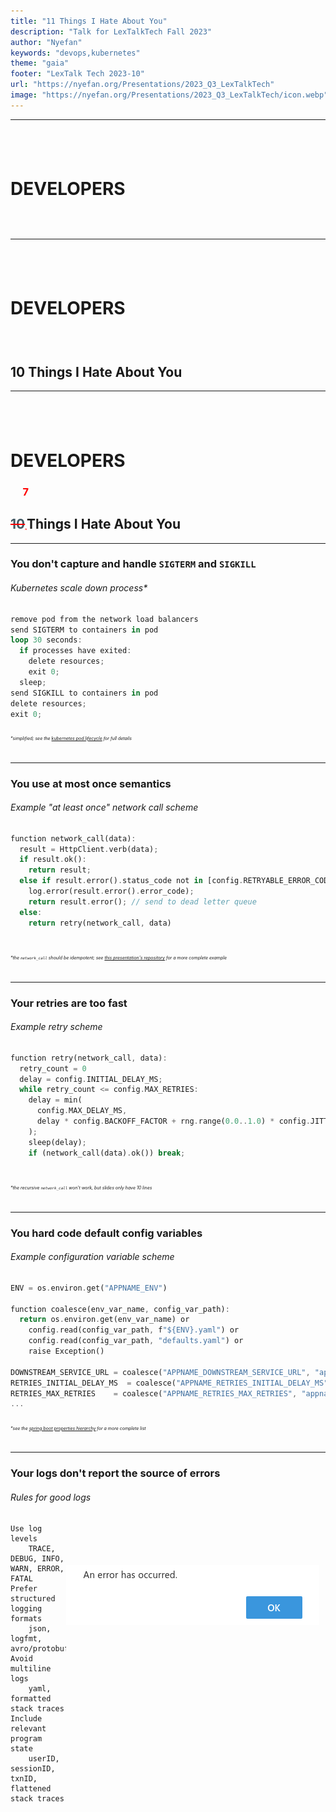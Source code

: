 ```yaml
---
title: "11 Things I Hate About You"
description: "Talk for LexTalkTech Fall 2023"
author: "Nyefan"
keywords: "devops,kubernetes"
theme: "gaia"
footer: "LexTalk Tech 2023-10"
url: "https://nyefan.org/Presentations/2023_Q3_LexTalkTech"
image: "https://nyefan.org/Presentations/2023_Q3_LexTalkTech/icon.webp"
---
```

<!--Good Evening! <pause for response>-->
<!--How are we doing tonight? <pause for response>-->
<!--I only have 15 minutes here, so we're gonna go fast.-->
<!--This presentation and the presenter notes will be available at presentations.nyefan.org if you want to see it again-->
<!--The code for this presentation is available at github.com/Nyefan/Presentations-->

---
## <br />
# DEVELOPERS
### <sub><br /></sub>
<!--Developers! <short pause>-->
<!--I'm gonna make you think about operations tonight.-->
<!--Your devops engineers are gonna love me.-->
<!--<hand to ear> Sorry, it's Site Reliability now?-->
<!--<smiling, slightly slower, and with satisfaction> Platform Engineering-->
<!--How many process and operations engineers of different flavors do we have tonight, raise your hands?-->
<!--You guys already know this, you can go to sleep for the next 13 minutes and 15 seconds-->
<!--<eat the mic, lower voice conspiratorially> This talk is quarterly, so that's 53 minutes if you come to all 4-->
<!--Developers, we're gonna talk tonight about a number of action items you can take to make your platform teams' lives a hell of a lot easier and make your software more robust and reliable in the process-->
<!--Without further ado, here is...-->

---
## <br />
# DEVELOPERS
### <br />
## 10 Things I Hate About You
<!--10 Things I Hate About You.-->

---
## <br />
# DEVELOPERS
### &nbsp;&nbsp;&nbsp;&nbsp;&nbsp;<span style="color:red;">7</span>
## <span style="color:red;text-decoration:line-through"><span style="color:#455a64">10</span></span><span style="color:red;font-family:monospace;font-size:0.32em;">‸</span>Things I Hate About You
<!--Well, 7, actually - we don't have time for 10-->

---
### You don't capture and handle `SIGTERM` and `SIGKILL`
###### Kubernetes scale down process*
```rust
remove pod from the network load balancers
send SIGTERM to containers in pod
loop 30 seconds:
  if processes have exited:
    delete resources;
    exit 0;
  sleep;
send SIGKILL to containers in pod
delete resources;
exit 0;
```
###### <span style="font-size:0.5em">*simplified; see the [kubernetes pod lifecycle](https://kubernetes.io/docs/concepts/workloads/pods/pod-lifecycle/) for full details</span>

---
### You use at most once semantics
###### Example "at least once" network call scheme
```rust
function network_call(data):
  result = HttpClient.verb(data);
  if result.ok():
    return result;
  else if result.error().status_code not in [config.RETRYABLE_ERROR_CODES]:
    log.error(result.error().error_code); 
    return result.error(); // send to dead letter queue
  else:
    return retry(network_call, data)
    
```
###### <span style="font-size:0.5em">*the `network_call` should be idempotent; see [this presentation's repository](https://github.com/Nyefan/Presentations/blob/main/2023_Q3_LexTalkTech/retry.rs) for a more complete example</span>

---
### Your retries are too fast
###### Example retry scheme
```rust
function retry(network_call, data):
  retry_count = 0
  delay = config.INITIAL_DELAY_MS;
  while retry_count <= config.MAX_RETRIES:
    delay = min(
      config.MAX_DELAY_MS,
      delay * config.BACKOFF_FACTOR + rng.range(0.0..1.0) * config.JITTER_FACTOR_MS
    );
    sleep(delay);
    if (network_call(data).ok()) break;
    
```
###### <span style="font-size:0.5em">*the recursive `network_call` won't work, but slides only have 10 lines</span>

---
### You hard code default config variables
###### Example configuration variable scheme
```rust
ENV = os.environ.get("APPNAME_ENV")

function coalesce(env_var_name, config_var_path):
  return os.environ.get(env_var_name) or 
    config.read(config_var_path, f"${ENV}.yaml") or 
    config.read(config_var_path, "defaults.yaml") or 
    raise Exception()

DOWNSTREAM_SERVICE_URL = coalesce("APPNAME_DOWNSTREAM_SERVICE_URL", "appname.downstream_service.url")
RETRIES_INITIAL_DELAY_MS  = coalesce("APPNAME_RETRIES_INITIAL_DELAY_MS", "appname.retries.initial_delay_ms")
RETRIES_MAX_RETRIES    = coalesce("APPNAME_RETRIES_MAX_RETRIES", "appname.retries.max_retries")
...
```
###### <span style="font-size:0.5em">*see the [spring boot properties hierarchy](https://docs.spring.io/spring-boot/docs/1.5.6.RELEASE/reference/html/boot-features-external-config.html) for a more complete list</span>
---
### Your logs don't report the source of errors
###### Rules for good logs <img height="96" src="error.png" style="float:right;margin:100px 10px -120px 0px" title="Error, an error ocurred"/>
```
Use log levels 
    TRACE, DEBUG, INFO, WARN, ERROR, FATAL
Prefer structured logging formats 
    json, logfmt, avro/protobuf
Avoid multiline logs 
    yaml, formatted stack traces
Include relevant program state 
    userID, sessionID, txnID, flattened stack traces
```


